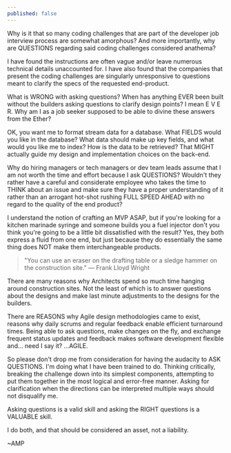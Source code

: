 ```yaml
---
published: false
---
```

Why is it that so many coding challenges that are part of the developer job interview process are somewhat amorphous?  And more importantly, why are QUESTIONS regarding said coding challenges considered anathema?

I have found the instructions are often vague and/or leave numerous technical details unaccounted for.  I have also found that the companies that present the coding challenges are singularly unresponsive to questions meant to clarify the specs of the requested end-product.

What is WRONG with asking questions? When has anything EVER been built without the builders asking questions to clarify design points?  I mean E V E R.  Why am I as a job seeker supposed to be able to divine these answers from the Ether?

OK, you want me to format stream data for a database.  What FIELDS would you like in the database?  What data should make up key fields, and what would you like me to index?  How is the data to be retrieved?  That MIGHT actually guide my design and implementation choices on the back-end.

Why do hiring managers or tech managers or dev team leads assume that I am not worth the time and effort because I ask QUESTIONS?  Wouldn't they rather have a careful and considerate employee who takes the time to THINK about an issue and make sure they have a proper understanding of it rather than an arrogant hot-shot rushing FULL SPEED AHEAD with no regard to the quality of the end product?

I understand the notion of crafting an MVP ASAP, but if you're looking for a kitchen marinade syringe and someone builds you a fuel injector don't you think you're going to be a little bit dissatisfied with the result?  Yes, they both express a fluid from one end, but just because they do essentially the same thing does NOT make them interchangeable products.

> "You can use an eraser on the drafting table or a sledge hammer on the construction site." — Frank Lloyd Wright

There are many reasons why Architects spend so much time hanging around construction sites.  Not the least of which is to answer questions about the designs and make last minute adjustments to the designs for the builders.  

There are REASONS why Agile design methodologies came to exist, reasons why daily scrums and regular feedback enable efficient turnaround times.  Being able to ask questions, make changes on the fly, and exchange frequent status updates and feedback makes software development flexible and... need I say it? ...AGILE.

So please don't drop me from consideration for having the audacity to ASK QUESTIONS.  I'm doing what I have been trained to do.  Thinking critically, breaking the challenge down into its simplest components, attempting to put them together in the most logical and error-free manner.  Asking for clarification when the directions can be interpreted multiple ways should not disqualify me.

Asking questions is a valid skill and asking the RIGHT questions is a VALUABLE skill.

I do both, and that should be considered an asset, not a liability.

~AMP
